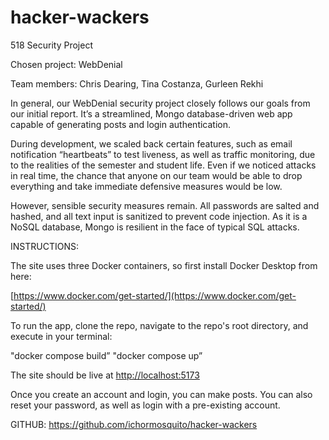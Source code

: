 # hacker-wackers
518 Security Project

Chosen project: WebDenial

Team members: Chris Dearing, Tina Costanza, Gurleen Rekhi

In general, our WebDenial security project closely follows our goals from our initial report. It’s a streamlined, Mongo database-driven web app capable of generating posts and login authentication.

During development, we scaled back certain features, such as email notification “heartbeats” to test liveness, as well as traffic monitoring, due to the realities of the semester and student life. Even if we noticed attacks in real time, the chance that anyone on our team would be able to drop everything and take immediate defensive measures would be low.

However, sensible security measures remain. All passwords are salted and hashed, and all text input is sanitized to prevent code injection. As it is a NoSQL database, Mongo is resilient in the face of typical SQL attacks.

INSTRUCTIONS:

The site uses three Docker containers, so first install Docker Desktop from here:

[https://www.docker.com/get-started/](https://www.docker.com/get-started/)

To run the app, clone the repo, navigate to the repo's root directory, and execute in your terminal:

"docker compose build”
"docker compose up”

The site should be live at [http://localhost:5173](http://localhost:5173/)

Once you create an account and login, you can make posts.
You can also reset your password, as well as login with a pre-existing account.

GITHUB: https://github.com/ichormosquito/hacker-wackers
